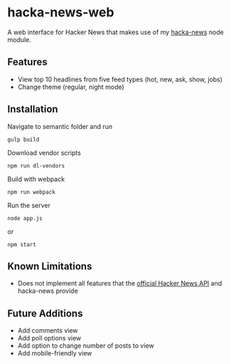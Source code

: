 # hacka-news-web

A web interface for Hacker News that makes use of my [hacka-news](https://github.com/Coteh/hacka-news) node module.

## Features

- View top 10 headlines from five feed types (hot, new, ask, show, jobs)
- Change theme (regular, night mode)

## Installation

Navigate to semantic folder and run

`gulp build`

Download vendor scripts

`npm run dl-vendors`

Build with webpack

`npm run webpack`

Run the server

`node app.js`

or

`npm start`

## Known Limitations

- Does not implement all features that the [official Hacker News API](https://github.com/HackerNews/API) and hacka-news provide

## Future Additions

- Add comments view
- Add poll options view
- Add option to change number of posts to view
- Add mobile-friendly view
